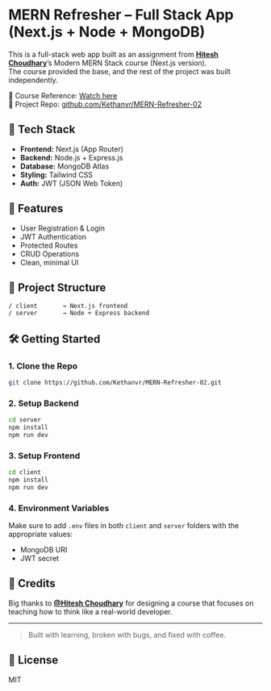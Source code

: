# MERN Refresher – Full Stack App (Next.js + Node + MongoDB)

This is a full-stack web app built as an assignment from [**Hitesh Choudhary**](https://www.linkedin.com/in/hiteshchoudhary/)’s Modern MERN Stack course (Next.js version).  
The course provided the base, and the rest of the project was built independently.

🎥 Course Reference: [Watch here](https://youtu.be/c8Z73cVl6x4?si=Q2H7j9sSmI4cjs-1)  
📂 Project Repo: [github.com/Kethanvr/MERN-Refresher-02](https://github.com/Kethanvr/MERN-Refresher-02)

## 🚀 Tech Stack
- **Frontend:** Next.js (App Router)
- **Backend:** Node.js + Express.js
- **Database:** MongoDB Atlas
- **Styling:** Tailwind CSS
- **Auth:** JWT (JSON Web Token)

## 🔐 Features
- User Registration & Login
- JWT Authentication
- Protected Routes
- CRUD Operations
- Clean, minimal UI

## 📂 Project Structure
```
/ client       → Next.js frontend
/ server       → Node + Express backend
```

## 🛠️ Getting Started

### 1. Clone the Repo
```bash
git clone https://github.com/Kethanvr/MERN-Refresher-02.git
```

### 2. Setup Backend
```bash
cd server
npm install
npm run dev
```

### 3. Setup Frontend
```bash
cd client
npm install
npm run dev
```

### 4. Environment Variables
Make sure to add `.env` files in both `client` and `server` folders with the appropriate values:
- MongoDB URI
- JWT secret

## 🙌 Credits
Big thanks to [**@Hitesh Choudhary**](https://www.linkedin.com/in/hiteshchoudhary/) for designing a course that focuses on teaching how to think like a real-world developer.

---

> Built with learning, broken with bugs, and fixed with coffee.

## 📄 License
MIT
